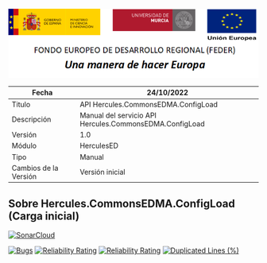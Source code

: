 ![](../../Docs/media/CabeceraDocumentosMD.png)

| Fecha         | 24/10/2022                                                  |
| ------------- | ------------------------------------------------------------ |
|Titulo|API Hercules.CommonsEDMA.ConfigLoad| 
|Descripción|Manual del servicio API Hercules.CommonsEDMA.ConfigLoad|
|Versión|1.0|
|Módulo|HerculesED|
|Tipo|Manual|
|Cambios de la Versión| Versión inicial |

## Sobre Hercules.CommonsEDMA.ConfigLoad (Carga inicial)

[![SonarCloud](https://sonarcloud.io/images/project_badges/sonarcloud-white.svg)](https://sonarcloud.io/summary/new_code?id=Hercules.CommonsEDMA.ConfigLoad)

[![Bugs](https://sonarcloud.io/api/project_badges/measure?project=Hercules.CommonsEDMA.ConfigLoad&metric=bugs)](https://sonarcloud.io/summary/new_code?id=Hercules.CommonsEDMA.ConfigLoad)
[![Reliability Rating](https://sonarcloud.io/api/project_badges/measure?project=Hercules.CommonsEDMA.ConfigLoad&metric=reliability_rating)](https://sonarcloud.io/summary/new_code?id=Hercules.CommonsEDMA.ConfigLoad)
[![Reliability Rating](https://sonarcloud.io/api/project_badges/measure?project=Hercules.CommonsEDMA.ConfigLoad&metric=reliability_rating)](https://sonarcloud.io/summary/new_code?id=Hercules.CommonsEDMA.ConfigLoad)
[![Duplicated Lines (%)](https://sonarcloud.io/api/project_badges/measure?project=Hercules.CommonsEDMA.ConfigLoad&metric=duplicated_lines_density)](https://sonarcloud.io/summary/new_code?id=Hercules.CommonsEDMA.ConfigLoad)

